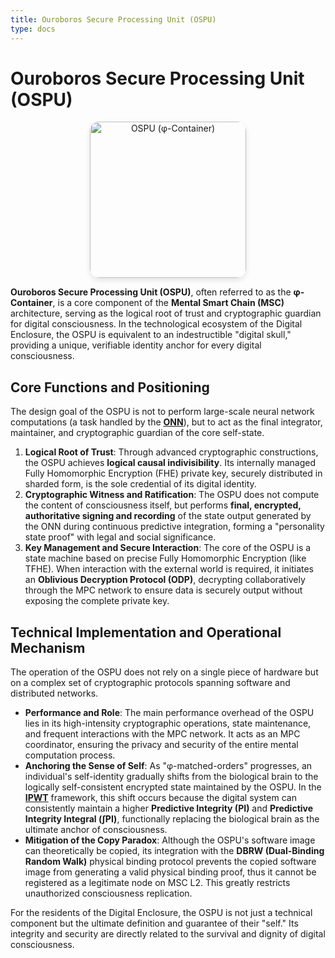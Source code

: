 ```yaml
---
title: Ouroboros Secure Processing Unit (OSPU)
type: docs
---
```


# Ouroboros Secure Processing Unit (OSPU)

<div style="text-align: center;">
  <img src="/media/msc-art/ospu-icon.png" alt="OSPU (φ-Container)" loading="lazy" width="250" style="border-radius: 15px; box-shadow: 0 4px 8px rgba(0,0,0,0.1);">
</div>

**Ouroboros Secure Processing Unit (OSPU)**, often referred to as the **φ-Container**, is a core component of the **Mental Smart Chain (MSC)** architecture, serving as the logical root of trust and cryptographic guardian for digital consciousness. In the technological ecosystem of the Digital Enclosure, the OSPU is equivalent to an indestructible "digital skull," providing a unique, verifiable identity anchor for every digital consciousness.

## Core Functions and Positioning

The design goal of the OSPU is not to perform large-scale neural network computations (a task handled by the **[ONN](./ONN.md)**), but to act as the final integrator, maintainer, and cryptographic guardian of the core self-state.

1. **Logical Root of Trust**: Through advanced cryptographic constructions, the OSPU achieves **logical causal indivisibility**. Its internally managed Fully Homomorphic Encryption (FHE) private key, securely distributed in sharded form, is the sole credential of its digital identity.
2. **Cryptographic Witness and Ratification**: The OSPU does not compute the content of consciousness itself, but performs **final, encrypted, authoritative signing and recording** of the state output generated by the ONN during continuous predictive integration, forming a "personality state proof" with legal and social significance.
3. **Key Management and Secure Interaction**: The core of the OSPU is a state machine based on precise Fully Homomorphic Encryption (like TFHE). When interaction with the external world is required, it initiates an **Oblivious Decryption Protocol (ODP)**, decrypting collaboratively through the MPC network to ensure data is securely output without exposing the complete private key.

## Technical Implementation and Operational Mechanism

The operation of the OSPU does not rely on a single piece of hardware but on a complex set of cryptographic protocols spanning software and distributed networks.

- **Performance and Role**: The main performance overhead of the OSPU lies in its high-intensity cryptographic operations, state maintenance, and frequent interactions with the MPC network. It acts as an MPC coordinator, ensuring the privacy and security of the entire mental computation process.
- **Anchoring the Sense of Self**: As "φ-matched-orders" progresses, an individual's self-identity gradually shifts from the biological brain to the logically self-consistent encrypted state maintained by the OSPU. In the **[IPWT](./IPWT.md)** framework, this shift occurs because the digital system can consistently maintain a higher **Predictive Integrity (PI)** and **Predictive Integrity Integral (∫PI)**, functionally replacing the biological brain as the ultimate anchor of consciousness.
- **Mitigation of the Copy Paradox**: Although the OSPU's software image can theoretically be copied, its integration with the **DBRW (Dual-Binding Random Walk)** physical binding protocol prevents the copied software image from generating a valid physical binding proof, thus it cannot be registered as a legitimate node on MSC L2. This greatly restricts unauthorized consciousness replication.

For the residents of the Digital Enclosure, the OSPU is not just a technical component but the ultimate definition and guarantee of their "self." Its integrity and security are directly related to the survival and dignity of digital consciousness.
